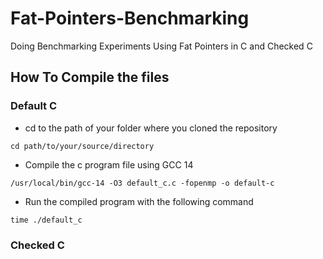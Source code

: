 # Fat-Pointers-Benchmarking

Doing Benchmarking Experiments Using Fat Pointers in C and Checked C

## How To Compile the files

### Default C

- cd to the path of your folder where you cloned the repository

`cd path/to/your/source/directory`

- Compile the c program file using GCC 14

`/usr/local/bin/gcc-14 -O3 default_c.c -fopenmp -o default-c`

- Run the compiled program with the following command

`time ./default_c`

### Checked C
